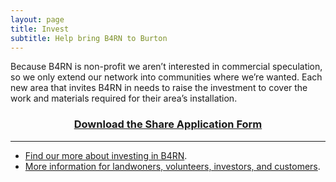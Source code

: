 ```yaml
---
layout: page
title: Invest
subtitle: Help bring B4RN to Burton
---
```


Because B4RN is non-profit we aren’t interested in commercial speculation, so we only extend our network into communities where we’re wanted. Each new area that invites B4RN in needs to raise the investment to cover the work and materials required for their area’s installation.

<h3 style="text-align:center"><a target="_blank" href="/assets/Share-application-form-B4RN-V5.1-21.9.17.pdf">Download the Share Application Form <em class="fa fa-download"></em></a></h3>

<hr>

* [Find our more about investing in B4RN](https://b4rn.org.uk/b4rn-community/investors/ "Investors, b4rn.org.uk").
* [More information for landwoners, volunteers, investors, and customers](https://b4rn.org.uk/resources/ "Resources, b4rn.org.uk").